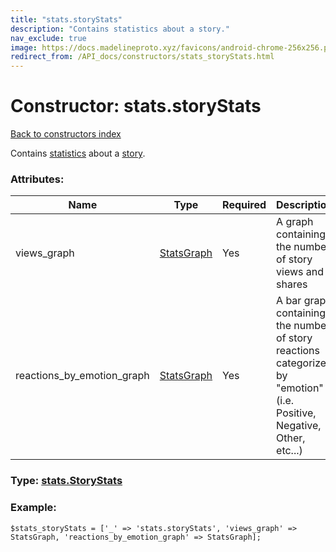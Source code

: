 ```yaml
---
title: "stats.storyStats"
description: "Contains statistics about a story."
nav_exclude: true
image: https://docs.madelineproto.xyz/favicons/android-chrome-256x256.png
redirect_from: /API_docs/constructors/stats_storyStats.html
---
```

# Constructor: stats.storyStats  
[Back to constructors index](/API_docs/constructors/index.html)



Contains [statistics](https://core.telegram.org/api/stats) about a [story](https://core.telegram.org/api/stories).

### Attributes:

| Name     |    Type       | Required | Description |
|----------|---------------|----------|-------------|
|views\_graph|[StatsGraph](/API_docs/types/StatsGraph.html) | Yes|A graph containing the number of story views and shares|
|reactions\_by\_emotion\_graph|[StatsGraph](/API_docs/types/StatsGraph.html) | Yes|A bar graph containing the number of story reactions categorized by "emotion" (i.e. Positive, Negative, Other, etc...)|



### Type: [stats.StoryStats](/API_docs/types/stats.StoryStats.html)


### Example:

```
$stats_storyStats = ['_' => 'stats.storyStats', 'views_graph' => StatsGraph, 'reactions_by_emotion_graph' => StatsGraph];
```  
